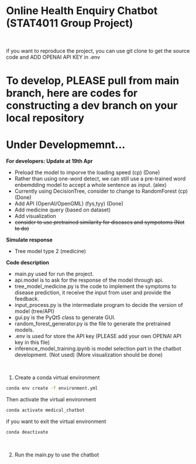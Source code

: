 # Online Health Enquiry Chatbot (STAT4011 Group Project)
<br>

if you want to reproduce the project, you can use git clone to get the source code and ADD OPENAI API KEY in .env
# To develop, PLEASE pull from main branch, here are codes for constructing a dev branch on your local repository

# Under Developmemnt...
**For developers: Update at 19th Apr**
- Preload the model to imporve the loading speed (cp) (Done)
- Rather than using one-word detect, we can still use a pre-trained word enbemdding model to accept a whole sentence as input. (alex)
- Currently using DecisionTree, consider to change to RandomForest (cp) (Done)
- Add API (OpenAI/OpenGML) (fys,tyy) (Done)
- Add medicine query (based on dataset) 
- Add visualization
- ~~consider to use pretrained similarity for diseases and sympotoms (Not to do)~~

**Simulate response**
- Tree model type 2 (medicine)
  
**Code description**
- main.py used for run the project.
- api.model is to ask for the response of the model through api.
- tree_model_medicine.py is the code to implement the symptoms to disease prediction, it receive the input from user and provide the feedback.
- input_process.py is the intermediate program to decide the version of model (tree/API)
- gui.py is the PyQt5 class to generate GUI.
- random_forest_generator.py is the file to generate the pretrained models.
- .env is used for store the API key (PLEASE add your own OPENAI API key in this file)
- inference_model_training.ipynb is model selection part in the chatbot development. (Not used) (More visualization should be done)
<br>

1. Create a conda virtual environment
```bash
conda env create -f environment.yml
```
Then activate the virtual environment
```bash
conda activate medical_chatbot
```
if you want to exit the virtual environment
```bash
conda deactivate
```
<br>

<!-- 2. Run api_generate.py to generate the GLOVE model we used in the program. The model will be prepared under the directory ./working -->

2. Run the main.py to use the chatbot

